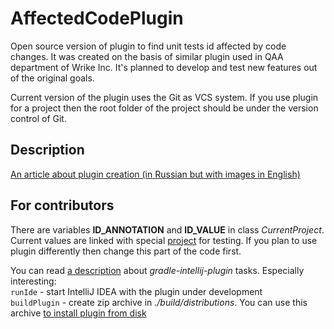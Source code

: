 # AffectedCodePlugin

Open source version of plugin to find unit tests id affected by code changes. It was created on the basis of similar plugin used in QAA department of Wrike Inc. 
It's planned to develop and test new features out of the original goals.

Current version of the plugin uses the Git as VCS system. If you use plugin for a project then the root folder of the project should be under the version control of Git.

## Description
[An article about plugin creation (in Russian but with images in English)](https://habr.com/en/company/wrike/blog/532704/)

## For contributors

There are variables **ID_ANNOTATION** and **ID_VALUE** in class *CurrentProject*. Current values are linked with special [project](https://github.com/dantimashov/DummyAutotestProject) for testing. If you plan to use plugin differently then change this part of the code first.

You can read [a description](https://github.com/JetBrains/gradle-intellij-plugin) about *gradle-intellij-plugin* tasks.
Especially interesting:<br>
<code>runIde</code> - start IntelliJ IDEA with the plugin under development<br> 
<code>buildPlugin</code> - create zip archive in *./build/distributions*. You can use this archive [to install plugin from disk](https://www.jetbrains.com/help/idea/managing-plugins.html#install_plugin_from_disk) <br> 
